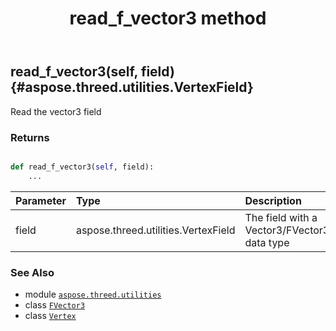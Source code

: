 ﻿---
title: read_f_vector3 method
second_title: Aspose.3D for Python via .NET API References
description: 
type: docs
weight: 50
url: /python-net/aspose.threed.utilities/vertex/read_f_vector3/
is_root: false
---

## read_f_vector3(self, field) {#aspose.threed.utilities.VertexField}

Read the vector3 field


### Returns 





```python

def read_f_vector3(self, field):
    ...
```


| Parameter | Type | Description |
| :- | :- | :- |
| field | aspose.threed.utilities.VertexField | The field with a Vector3/FVector3 data type |



### See Also
* module [`aspose.threed.utilities`](../../)
* class [`FVector3`](/3d/python-net/aspose.threed.utilities/fvector3)
* class [`Vertex`](/3d/python-net/aspose.threed.utilities/vertex)
